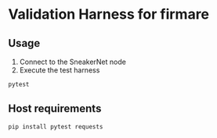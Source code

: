 Validation Harness for firmare
================================================================================

Usage
--------------------------------------------------------------------------------
1. Connect to the SneakerNet node
2. Execute the test harness
```sh
pytest
```


Host requirements
--------------------------------------------------------------------------------
```sh
pip install pytest requests
```